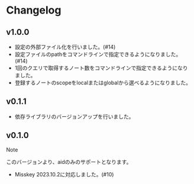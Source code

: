 # Changelog

## v1.0.0

- 設定の外部ファイル化を行いました。(#14)
- 設定ファイルのpathをコマンドラインで指定できるようになりました。(#14)
- 1回のクエリで取得するノート数をコマンドラインで指定できるようになりました。
- 登録するノートのscopeをlocalまたはglobalから選べるようになりました。

## v0.1.1

- 依存ライブラリのバージョンアップを行いました。

## v0.1.0

> [!NOTE]
> このバージョンより、aidのみのサポートとなります。

- Misskey 2023.10.2に対応しました。(#10)
